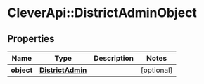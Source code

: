 # CleverApi::DistrictAdminObject

## Properties
Name | Type | Description | Notes
------------ | ------------- | ------------- | -------------
**object** | [**DistrictAdmin**](DistrictAdmin.md) |  | [optional] 

